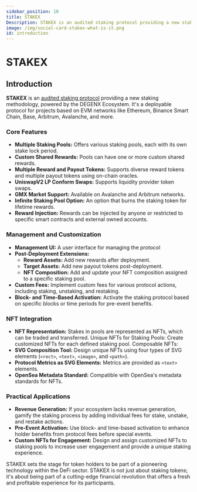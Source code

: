 ```yaml
---
sidebar_position: 10
title: STAKEX
Description: STAKEX is an audited staking protocol providing a new staking methodology, powered by the DEGENX Ecosystem. It's a deployable protocol for projects based on EVM networks like Ethereum, Binance Smart Chain, Base, Arbitrum, Avalanche, and more
image: /img/social-card-stakex-what-is-it.png
id: introduction
---
```


# STAKEX

## Introduction

**STAKEX** is an [audited staking protocol](https://github.com/solidproof/projects/blob/d1a57884ece9a092cb3a2a8c219a3bd77a5493a6/DGNX/SmartContract_Audit_Solidproof_StakeX_from_DEGENX.pdf) providing a new staking methodology, powered by the DEGENX Ecosystem. It's a deployable protocol for projects based on EVM networks like Ethereum, Binance Smart Chain, Base, Arbitrum, Avalanche, and more.
<!-- 
STAKEX is gearing up to transform into DEGENX's premier staking platform, a move that promises to redefine the way holders of DGNX tokens can benefit. By choosing to stake your DGNX tokens on STAKEX, you're not just holding them; you're putting them to work. This action entitles you to a share of the profits generated from DEGENX's suite of revenue-producing products. Although the inner workings of the protocol remain under wraps for now, the anticipation builds around what will be an unparalleled experience in the DeFi ecosystem. -->

### Core Features

- **Multiple Staking Pools:** Offers various staking pools, each with its own stake lock period.  
- **Custom Shared Rewards:** Pools can have one or more custom shared rewards.
- **Multiple Reward and Payout Tokens:** Supports diverse reward tokens and multiple payout tokens using on-chain oracles.
- **UniswapV2 LP Conform Swaps:** Supports liquidity provider token swaps.
- **GMX Market Support:** Available on Avalanche and Arbitrum networks.
- **Infinite Staking Pool Option:** An option that burns the staking token for lifetime rewards.
- **Reward Injection:** Rewards can be injected by anyone or restricted to specific smart contracts and external owned accounts.  

### Management and Customization

- **Management UI:** A user interface for managing the protocol
- **Post-Deployment Extensions:**
  - **Reward Assets:** Add new rewards after deployment.
  - **Target Assets:** Add new payout tokens post-deployment.
  - **NFT Composition:** Add and update your NFT composition assigned to a specific staking pool.
- **Custom Fees:** Implement custom fees for various protocol actions, including staking, unstaking, and restaking.
- **Block- and Time-Based Activation:** Activate the staking protocol based on specific blocks or time periods for pre-event benefits.

### NFT Integration

- **NFT Representation:** Stakes in pools are represented as NFTs, which can be traded and transferred. Unique NFTs for Staking Pools: Create customized NFTs for each defined staking pool. Composable NFTs:
- **SVG Composition Tool:** Design unique NFTs using four types of SVG elements (`<rect>`, `<text>`, `<image>`, and `<path>`).
- **Protocol Metrics as SVG Elements:** Metrics are provided as `<text>` elements.
- **OpenSea Metadata Standard:** Compatible with OpenSea's metadata standards for NFTs.

### Practical Applications

- **Revenue Generation:** If your ecosystem lacks revenue generation, gamify the staking process by adding individual fees for stake, unstake, and restake actions.
- **Pre-Event Activation:** Use block- and time-based activation to enhance holder benefits from protocol fees before special events.
- **Custom NFTs for Engagement:** Design and assign customized NFTs to staking pools to increase user engagement and provide a unique staking experience.  

<!-- 
--- 

For newcomers to the crypto scene, here's a breakdown of what this all means:

- **Staking:** This refers to the process of locking up a certain amount of your cryptocurrency tokens (e.g. DGNX tokens) in a smart contract to support the operation of a blockchain network. In return for your contribution, you earn rewards, often in the form of additional tokens.

- **DGNX Tokens:** These are the native tokens of the DEGENX platform. Holding these tokens not only signifies your stake in the ecosystem but also enables you to participate in staking and earn rewards.

- **Revenue-Generating Products:** DEGENX operates various products or services that generate income. This could include anything from transaction fees on a decentralised exchange, yields from lending protocols, or profits from other DeFi products. -->

STAKEX sets the stage for token holders to be part of a pioneering technology within the DeFi sector. STAKEX is not just about staking tokens; it's about being part of a cutting-edge financial revolution that offers a fresh and profitable experience for its participants.
